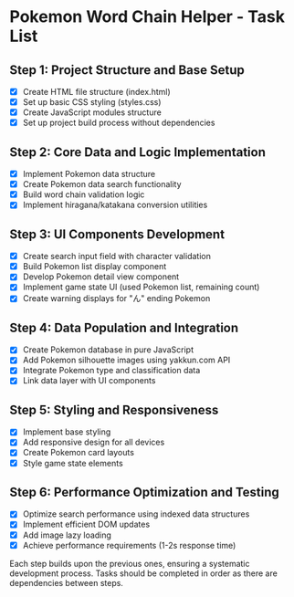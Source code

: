 # Pokemon Word Chain Helper - Task List

## Step 1: Project Structure and Base Setup
- [x] Create HTML file structure (index.html)
- [x] Set up basic CSS styling (styles.css)
- [x] Create JavaScript modules structure
- [x] Set up project build process without dependencies

## Step 2: Core Data and Logic Implementation
- [x] Implement Pokemon data structure
- [x] Create Pokemon data search functionality
- [x] Build word chain validation logic
- [x] Implement hiragana/katakana conversion utilities

## Step 3: UI Components Development
- [x] Create search input field with character validation
- [x] Build Pokemon list display component
- [x] Develop Pokemon detail view component
- [x] Implement game state UI (used Pokemon list, remaining count)
- [x] Create warning displays for "ん" ending Pokemon

## Step 4: Data Population and Integration
- [x] Create Pokemon database in pure JavaScript
- [x] Add Pokemon silhouette images using yakkun.com API
- [x] Integrate Pokemon type and classification data
- [x] Link data layer with UI components

## Step 5: Styling and Responsiveness
- [x] Implement base styling
- [x] Add responsive design for all devices
- [x] Create Pokemon card layouts
- [x] Style game state elements

## Step 6: Performance Optimization and Testing
- [x] Optimize search performance using indexed data structures
- [x] Implement efficient DOM updates
- [x] Add image lazy loading
- [x] Achieve performance requirements (1-2s response time)

Each step builds upon the previous ones, ensuring a systematic development process. Tasks should be completed in order as there are dependencies between steps.
